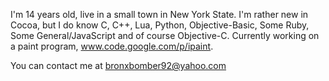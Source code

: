 I'm 14 years old, live in a small town in New York State. I'm rather new in Cocoa, but I do know C, C++, Lua, Python, Objective-Basic, Some Ruby, Some General/JavaScript and of course Objective-C. Currently working on a paint program, www.code.google.com/p/ipaint.

You can contact me at bronxbomber92@yahoo.com